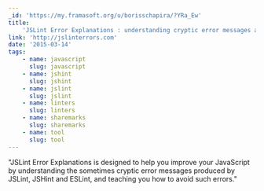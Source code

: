 ```yaml
---
_id: 'https://my.framasoft.org/u/borisschapira/?YRa_Ew'
title:
    'JSLint Error Explanations : understanding cryptic error messages at last !'
link: 'http://jslinterrors.com'
date: '2015-03-14'
tags:
    - name: javascript
      slug: javascript
    - name: jshint
      slug: jshint
    - name: jslint
      slug: jslint
    - name: linters
      slug: linters
    - name: sharemarks
      slug: sharemarks
    - name: tool
      slug: tool
---
```


<div class="markdown"><p>&quot;JSLint Error Explanations is designed to help you improve your JavaScript by understanding the sometimes cryptic error messages produced by JSLint, JSHint and ESLint, and teaching you how to avoid such errors.&quot;
</p></div>

